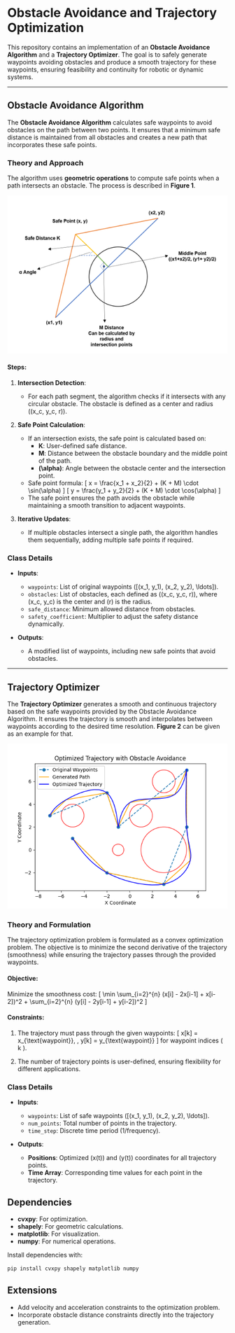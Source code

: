 # Obstacle Avoidance and Trajectory Optimization

This repository contains an implementation of an **Obstacle Avoidance Algorithm** and a **Trajectory Optimizer**. The goal is to safely generate waypoints avoiding obstacles and produce a smooth trajectory for these waypoints, ensuring feasibility and continuity for robotic or dynamic systems.

---

## Obstacle Avoidance Algorithm

The **Obstacle Avoidance Algorithm** calculates safe waypoints to avoid obstacles on the path between two points. It ensures that a minimum safe distance is maintained from all obstacles and creates a new path that incorporates these safe points.

### Theory and Approach

The algorithm uses **geometric operations** to compute safe points when a path intersects an obstacle. The process is described in **Figure 1**.

![Figure 1: Obstacle Avoidance Process](Figures/obstacle.png)

#### Steps:
1. **Intersection Detection**:
   - For each path segment, the algorithm checks if it intersects with any circular obstacle. The obstacle is defined as a center and radius \((x_c, y_c, r)\).

2. **Safe Point Calculation**:
   - If an intersection exists, the safe point is calculated based on:
     - **K**: User-defined safe distance.
     - **M**: Distance between the obstacle boundary and the middle point of the path.
     - **\(\alpha\)**: Angle between the obstacle center and the intersection point.
   - Safe point formula:
     \[
     x = \frac{x_1 + x_2}{2} + (K + M) \cdot \sin(\alpha)
     \]
     \[
     y = \frac{y_1 + y_2}{2} + (K + M) \cdot \cos(\alpha)
     \]
   - The safe point ensures the path avoids the obstacle while maintaining a smooth transition to adjacent waypoints.

3. **Iterative Updates**:
   - If multiple obstacles intersect a single path, the algorithm handles them sequentially, adding multiple safe points if required.

### Class Details

- **Inputs**:
  - `waypoints`: List of original waypoints \([(x_1, y_1), (x_2, y_2), \ldots]\).
  - `obstacles`: List of obstacles, each defined as \((x_c, y_c, r)\), where \(x_c, y_c\) is the center and \(r\) is the radius.
  - `safe_distance`: Minimum allowed distance from obstacles.
  - `safety_coefficient`: Multiplier to adjust the safety distance dynamically.

- **Outputs**:
  - A modified list of waypoints, including new safe points that avoid obstacles.

---

## Trajectory Optimizer

The **Trajectory Optimizer** generates a smooth and continuous trajectory based on the safe waypoints provided by the Obstacle Avoidance Algorithm. It ensures the trajectory is smooth and interpolates between waypoints according to the desired time resolution. **Figure 2** can be given as an example for that.

![Figure 2: Example TrajectoryTrajectory](Figures/trajectory.png)

### Theory and Formulation

The trajectory optimization problem is formulated as a convex optimization problem. The objective is to minimize the second derivative of the trajectory (smoothness) while ensuring the trajectory passes through the provided waypoints. 

#### Objective:
Minimize the smoothness cost:
\[
\min \sum_{i=2}^{n} (x[i] - 2x[i-1] + x[i-2])^2 + \sum_{i=2}^{n} (y[i] - 2y[i-1] + y[i-2])^2
\]

#### Constraints:
1. The trajectory must pass through the given waypoints:
   \[
   x[k] = x_{\text{waypoint}}, \, y[k] = y_{\text{waypoint}}
   \]
   for waypoint indices \( k \).

2. The number of trajectory points is user-defined, ensuring flexibility for different applications.

### Class Details

- **Inputs**:
  - `waypoints`: List of safe waypoints \([(x_1, y_1), (x_2, y_2), \ldots]\).
  - `num_points`: Total number of points in the trajectory.
  - `time_step`: Discrete time period (1/frequency).

- **Outputs**:
  - **Positions**: Optimized \(x(t)\) and \(y(t)\) coordinates for all trajectory points.
  - **Time Array**: Corresponding time values for each point in the trajectory.

## Dependencies

- **cvxpy**: For optimization.
- **shapely**: For geometric calculations.
- **matplotlib**: For visualization.
- **numpy**: For numerical operations.

Install dependencies with:

```bash
pip install cvxpy shapely matplotlib numpy
```

## Extensions

- Add velocity and acceleration constraints to the optimization problem.
- Incorporate obstacle distance constraints directly into the trajectory generation.